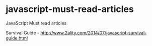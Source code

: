 javascript-must-read-articles
=============================

JavaScript Must read articles

Survival Guide - http://www.2ality.com/2014/07/javascript-survival-guide.html
